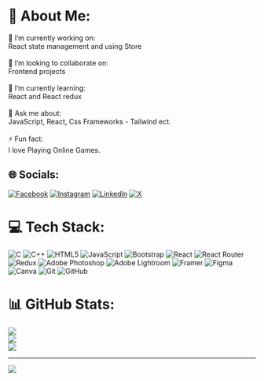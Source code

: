 # 💫 About Me:
🔭 I’m currently working on:<br>React state management and using Store<br><br>👯 I’m looking to collaborate on:<br>Frontend projects<br><br>🌱 I’m currently learning:<br>React and React redux<br><br>💬 Ask me about:<br>JavaScript, React, Css Frameworks - Tailwind ect.<br><br>⚡ Fun fact:<br>I love Playing Online Games.


## 🌐 Socials:
[![Facebook](https://img.shields.io/badge/Facebook-%231877F2.svg?logo=Facebook&logoColor=white)](https://facebook.com/saymahtab/) [![Instagram](https://img.shields.io/badge/Instagram-%23E4405F.svg?logo=Instagram&logoColor=white)](https://instagram.com/mehtab_09/) [![LinkedIn](https://img.shields.io/badge/LinkedIn-%230077B5.svg?logo=linkedin&logoColor=white)](https://linkedin.com/in/mohd-mahtab-0937122a0/) [![X](https://img.shields.io/badge/X-black.svg?logo=X&logoColor=white)](https://x.com//say_mahtab?t=vDjV1qTdD7Qa_Igpl5yXZg&s=08) 

# 💻 Tech Stack:
![C](https://img.shields.io/badge/c-%2300599C.svg?style=for-the-badge&logo=c&logoColor=white) ![C++](https://img.shields.io/badge/c++-%2300599C.svg?style=for-the-badge&logo=c%2B%2B&logoColor=white) ![HTML5](https://img.shields.io/badge/html5-%23E34F26.svg?style=for-the-badge&logo=html5&logoColor=white) ![JavaScript](https://img.shields.io/badge/javascript-%23323330.svg?style=for-the-badge&logo=javascript&logoColor=%23F7DF1E) ![Bootstrap](https://img.shields.io/badge/bootstrap-%238511FA.svg?style=for-the-badge&logo=bootstrap&logoColor=white) ![React](https://img.shields.io/badge/react-%2320232a.svg?style=for-the-badge&logo=react&logoColor=%2361DAFB) ![React Router](https://img.shields.io/badge/React_Router-CA4245?style=for-the-badge&logo=react-router&logoColor=white) ![Redux](https://img.shields.io/badge/redux-%23593d88.svg?style=for-the-badge&logo=redux&logoColor=white) ![Adobe Photoshop](https://img.shields.io/badge/adobe%20photoshop-%2331A8FF.svg?style=for-the-badge&logo=adobe%20photoshop&logoColor=white) ![Adobe Lightroom](https://img.shields.io/badge/Adobe%20Lightroom-31A8FF.svg?style=for-the-badge&logo=Adobe%20Lightroom&logoColor=white) ![Framer](https://img.shields.io/badge/Framer-black?style=for-the-badge&logo=framer&logoColor=blue) ![Figma](https://img.shields.io/badge/figma-%23F24E1E.svg?style=for-the-badge&logo=figma&logoColor=white) ![Canva](https://img.shields.io/badge/Canva-%2300C4CC.svg?style=for-the-badge&logo=Canva&logoColor=white) ![Git](https://img.shields.io/badge/git-%23F05033.svg?style=for-the-badge&logo=git&logoColor=white) ![GitHub](https://img.shields.io/badge/github-%23121011.svg?style=for-the-badge&logo=github&logoColor=white)
# 📊 GitHub Stats:
![](https://github-readme-stats.vercel.app/api?username=saymahtab&theme=dark&hide_border=false&include_all_commits=false&count_private=false)<br/>
![](https://github-readme-streak-stats.herokuapp.com/?user=saymahtab&theme=dark&hide_border=false)<br/>
![](https://github-readme-stats.vercel.app/api/top-langs/?username=saymahtab&theme=dark&hide_border=false&include_all_commits=false&count_private=false&layout=compact)

---
[![](https://visitcount.itsvg.in/api?id=saymahtab&icon=0&color=0)](https://visitcount.itsvg.in)

<!-- Proudly created with GPRM ( https://gprm.itsvg.in ) -->
